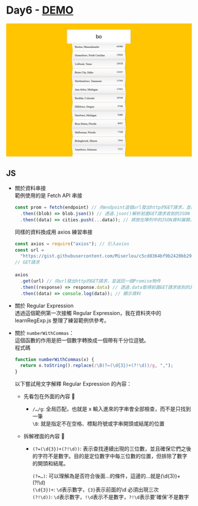 # Day6 - [DEMO](https://ywcheng1207.github.io/JavaScript30/06%20-%20Type%20Ahead/index-START.html)

![](./screenshot.JPG)

## JS

- 關於資料串接 <br>
  範例使用的是 Fetch API 串接

  ```javascript
  const prom = fetch(endpoint) // 向endpoint這個url發出http的GET請求，並返回一個Promise物件
    .then((blob) => blob.json()) // 透過.json()解析前面GET請求收到的JSON
    .then((data) => cities.push(...data)); // 將放在陣列中的JSON資料展開，然後放進cities
  ```

  同樣的資料換成用 axios 練習串接

  ```javascript
  const axios = require("axios"); // 引入axios
  const url =
    "https://gist.githubusercontent.com/Miserlou/c5cd8364bf9b2420bb29/raw/2bf258763cdddd704f8ffd3ea9a3e81d25e2c6f6/cities.json";
  // GET請求

  axios
    .get(url) // 向url發出http的GET請求，並返回一個Promise物件
    .then((response) => response.data) // 透過.data取得前面GET請求收到的JSON
    .then((data) => console.log(data)); // 顯示資料
  ```

- 關於 Regular Expression<br>
  透過這個範例第一次接觸 Regular Expression，我在資料夾中的 learnRegExp.js 整理了練習範例供參考。

- 關於 `numberWithCommas`：<br>
  這個函數的作用是把一個數字轉換成一個帶有千分位逗號。<br>
  程式碼

  ```javascript
  function numberWithCommas(x) {
    return x.toString().replace(/\B(?=(\d{3})+(?!\d))/g, ",");
  }
  ```

  以下嘗試用文字解釋 Regular Expression 的內容：<br>

  - 先看包在外面的內容 🌠<br>

    - `/…/g`: 全局匹配，也就是 x 輸入進來的字串會全部檢查，而不是只找到一筆<br>
      `\B`: 就是指定不在空格、標點符號或字串開頭或結尾的位置<br>

  - 拆解裡面的內容 🌠<br>

    - `(?=(\d{3})+(?!\d))`: 表示查找連續出現的三位數，並且確保它們之後的字符不是數字。目的是定位數字中每三位數的位置，但排除了數字的開頭和結尾。<br>

      `(?=…)`: 可以理解為是否符合後面...的條件，這邊的...就是(\d{3})+(?!\d)<br>
      `(\d{3})+`: `\d`表示數字，`{3}`表示前面的\d 必須出現三次<br>
      `(?!\d))`: `\d`表示數字，`!\d`表示不是數字，`?!\d`表示要'確保'不是數字<br>
